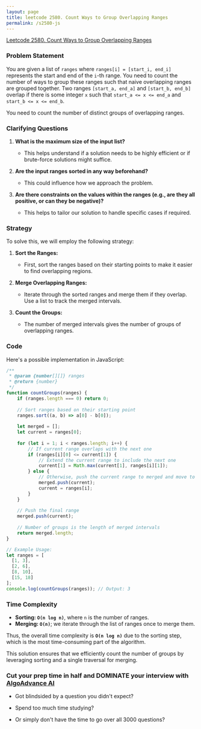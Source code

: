 ```yaml
---
layout: page
title: leetcode 2580. Count Ways to Group Overlapping Ranges
permalink: /s2580-js
---
```

[Leetcode 2580. Count Ways to Group Overlapping Ranges](https://algoadvance.github.io/algoadvance/l2580)
### Problem Statement

You are given a list of `ranges` where `ranges[i] = [start_i, end_i]` represents the start and end of the `i`-th range. You need to count the number of ways to group these ranges such that naive overlapping ranges are grouped together. Two ranges `[start_a, end_a]` and `[start_b, end_b]` overlap if there is some integer `x` such that `start_a <= x <= end_a` and `start_b <= x <= end_b`.

You need to count the number of distinct groups of overlapping ranges.

### Clarifying Questions

1. **What is the maximum size of the input list?**
   - This helps understand if a solution needs to be highly efficient or if brute-force solutions might suffice.

2. **Are the input ranges sorted in any way beforehand?**
   - This could influence how we approach the problem.

3. **Are there constraints on the values within the ranges (e.g., are they all positive, or can they be negative)?**
   - This helps to tailor our solution to handle specific cases if required.

### Strategy

To solve this, we will employ the following strategy:

1. **Sort the Ranges:**
   - First, sort the ranges based on their starting points to make it easier to find overlapping regions.

2. **Merge Overlapping Ranges:**
   - Iterate through the sorted ranges and merge them if they overlap. Use a list to track the merged intervals.

3. **Count the Groups:**
   - The number of merged intervals gives the number of groups of overlapping ranges.

### Code

Here's a possible implementation in JavaScript:

```javascript
/**
 * @param {number[][]} ranges
 * @return {number}
 */
function countGroups(ranges) {
    if (ranges.length === 0) return 0;
    
    // Sort ranges based on their starting point
    ranges.sort((a, b) => a[0] - b[0]);
    
    let merged = [];
    let current = ranges[0];
    
    for (let i = 1; i < ranges.length; i++) {
        // If current range overlaps with the next one
        if (ranges[i][0] <= current[1]) {
            // Extend the current range to include the next one
            current[1] = Math.max(current[1], ranges[i][1]);
        } else {
            // Otherwise, push the current range to merged and move to the next
            merged.push(current);
            current = ranges[i];
        }
    }
    
    // Push the final range
    merged.push(current);
    
    // Number of groups is the length of merged intervals
    return merged.length;
}

// Example Usage:
let ranges = [
  [1, 3],
  [2, 6],
  [8, 10],
  [15, 18]
];
console.log(countGroups(ranges)); // Output: 3
```

### Time Complexity

- **Sorting: `O(n log n)`**, where `n` is the number of ranges.
- **Merging: `O(n)`**; we iterate through the list of ranges once to merge them.

Thus, the overall time complexity is **`O(n log n)`** due to the sorting step, which is the most time-consuming part of the algorithm.

This solution ensures that we efficiently count the number of groups by leveraging sorting and a single traversal for merging.


### Cut your prep time in half and DOMINATE your interview with [AlgoAdvance AI](https://algoAdvance.com)

- Got blindsided by a question you didn't expect?

- Spend too much time studying?

- Or simply don't have the time to go over all 3000 questions?

